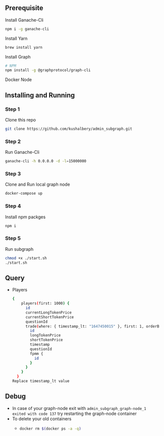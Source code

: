 ## Prerequisite

Install Ganache-Cli

```sh
npm i -g ganache-cli
```

Install Yarn

```sh
brew install yarn
```

Install Graph

```sh
# NPM
npm install -g @graphprotocol/graph-cli
```

Docker
Node

## Installing and Running

### Step 1

Clone this repo

```sh
git clone https://github.com/kushalbery/admin_subgraph.git
```

### Step 2

Run Ganache-Cli

```sh
ganache-cli -h 0.0.0.0 -d -l=15000000
```

### Step 3

Clone and Run local graph node

```sh
docker-compose up
```

### Step 4

Install npm packges

```sh
npm i
```

### Step 5

Run subgraph

```sh
chmod +x ./start.sh
./start.sh
```

## Query

- Players

  ```sh
  {
      players(first: 1000) {
        id
        currentLongTokenPrice
        currentShortTokenPrice
        questionId
        trade(where: { timestamp_lt: "1647450015" }, first: 1, orderBy: timestamp, orderDirection: desc) {
          id
          longTokenPrice
          shortTokenPrice
          timestamp
          questionId
          fpmm {
            id
          }
        }
      }
    }
  Replace timestamp_lt value
  ```

## Debug

- In case of your graph-node exit with `admin_subgraph_graph-node_1 exited with code 137` try restarting the graph-node container
- To delete your old containers
  - ```sh
    docker rm $(docker ps -a -q)
    ```
